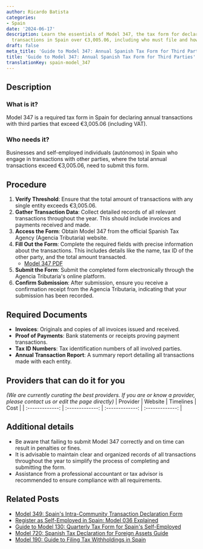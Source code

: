 ```yaml
---
author: Ricardo Batista
categories:
- Spain
date: '2024-06-17'
description: Learn the essentials of Model 347, the tax form for declaring annual
  transactions in Spain over €3,005.06, including who must file and how to submit.
draft: false
meta_title: 'Guide to Model 347: Annual Spanish Tax Form for Third Parties'
title: 'Guide to Model 347: Annual Spanish Tax Form for Third Parties'
translationKey: spain-model_347
---
```


## Description
### What is it?
Model 347 is a required tax form in Spain for declaring annual transactions with third parties that exceed €3,005.06 (including VAT).

### Who needs it?
Businesses and self-employed individuals (autónomos) in Spain who engage in transactions with other parties, where the total annual transactions exceed €3,005.06, need to submit this form.

## Procedure
1. **Verify Threshold**: Ensure that the total amount of transactions with any single entity exceeds €3,005.06.
2. **Gather Transaction Data**: Collect detailed records of all relevant transactions throughout the year. This should include invoices and payments received and made.
3. **Access the Form**: Obtain Model 347 from the official Spanish Tax Agency (Agencia Tributaria) website.
4. **Fill Out the Form**: Complete the required fields with precise information about the transactions. This includes details like the name, tax ID of the other party, and the total amount transacted.
    - [Model 347 PDF](https://sede.agenciatributaria.gob.es/Sede/en_gb/modelo-347-declaracion-anual-operaciones-terceros.html)
5. **Submit the Form**: Submit the completed form electronically through the Agencia Tributaria's online platform.
6. **Confirm Submission**: After submission, ensure you receive a confirmation receipt from the Agencia Tributaria, indicating that your submission has been recorded.

## Required Documents
- **Invoices**: Originals and copies of all invoices issued and received.
- **Proof of Payments**: Bank statements or receipts proving payment transactions.
- **Tax ID Numbers**: Tax identification numbers of all involved parties.
- **Annual Transaction Report**: A summary report detailing all transactions made with each entity.

## Providers that can do it for you
_(We are currently curating the best providers. If you are or know a provider, please contact us or edit the page directly)_
| Provider        |     Website     |     Timelines    |       Cost      |
| :-------------: | :-------------: |  :-------------: | :-------------: |

## Additional details
- Be aware that failing to submit Model 347 correctly and on time can result in penalties or fines.
- It is advisable to maintain clear and organized records of all transactions throughout the year to simplify the process of completing and submitting the form.
- Assistance from a professional accountant or tax advisor is recommended to ensure compliance with all requirements.
## Related Posts

- [Model 349: Spain's Intra-Community Transaction Declaration Form](https://tramitit.com/guides/spain/model_349/)
- [Register as Self-Employed in Spain: Model 036 Explained](https://tramitit.com/guides/spain/model_036/)
- [Guide to Model 130: Quarterly Tax Form for Spain's Self-Employed](https://tramitit.com/guides/spain/model_130/)
- [Model 720: Spanish Tax Declaration for Foreign Assets Guide](https://tramitit.com/guides/spain/model_720/)
- [Model 190: Guide to Filing Tax Withholdings in Spain](https://tramitit.com/guides/spain/model_190/)